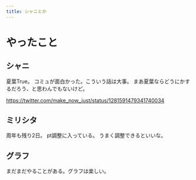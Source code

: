 ```yaml
---
title: シャニとか
---
```


# やったこと

## シャニ

夏葉True。
コミュが面白かった。こういう話は大事。
まあ夏葉ならどうにかするだろう、と思わんでもないけど。

<https://twitter.com/make_now_just/status/1281591479341740034>

## ミリシタ

周年も残り2日。
pt調整に入っている。
うまく調整できるといいな。

## グラフ

まだまだやることがある。グラフは楽しい。
